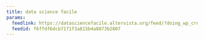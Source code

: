 ```yaml
---
title: data science facile
params:
  feedlink: https://datasciencefacile.altervista.org/feed/?doing_wp_cron=1745854878.4625720977783203125000
  feedid: f6ffdf6dcb7171f3a815b4a8873b2807
---
```

